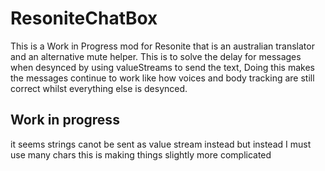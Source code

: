 # ResoniteChatBox

This is a Work in Progress mod for Resonite that is an australian translator and an alternative mute helper. This is to solve the delay for messages when desynced by using valueStreams to send the text, Doing this makes the messages continue to work like how voices and body tracking are still correct whilst everything else is desynced.

## Work in progress
it seems strings canot be sent as value stream instead but instead I must use many chars this is making things slightly more complicated

